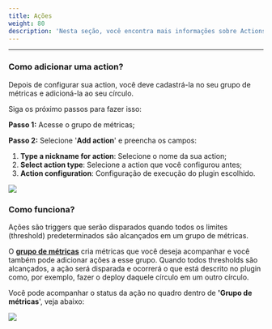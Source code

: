 ```yaml
---
title: Ações
weight: 80
description: 'Nesta seção, você encontra mais informações sobre Actions.'
---
```


---

### **Como adicionar uma action?**

Depois de configurar sua action, você deve cadastrá-la no seu grupo de métricas e adicioná-la ao seu círculo. 

Siga os próximo passos para fazer isso:

**Passo 1:** Acesse o grupo de métricas;

**Passo 2:** Selecione '**Add action**' e preencha os campos:

1. **Type a nickname for action**: Selecione o nome da sua action;
2. **Select action type**: Selecione a action que você configurou antes;
3. **Action configuration**: Configuração de execução do plugin escolhido.

![](https://lh4.googleusercontent.com/ZsNzqltV7-ayZ5flGjB1tpNmFARKOlNCcW-GyznFxJIwR3e3_sDOXCqP_fZ5GTTCprorbKE2qbJaNSvhYYtv3ToOl2rxUqqeba3lUg_aHM5le0QjB2_6dkHRVar2tI6aBjuhU-Pq)

### **Como funciona?**

Ações são triggers que serão disparados quando todos os limites \(threshold\) predeterminados são alcançados em um grupo de métricas.

O [**grupo de métricas**](/pt/referência/métricas/grupo-de-métricas/) cria métricas que você deseja acompanhar e você também pode adicionar ações a esse grupo. Quando todos thresholds são alcançados, a ação será disparada e ocorrerá o que está descrito no plugin como, por exemplo, fazer o deploy daquele círculo em um outro círculo.

Você pode acompanhar o status da ação no quadro dentro de **'Grupo de métricas**', veja abaixo:

![](https://lh5.googleusercontent.com/YCz6joPhPCj8__wqgl1zRR8ESI2TzrzIkiq3uWoHXdNKaDs_3zoP3kKRYIQGhUNLgMqhmcwiuD55BkRy_rsgBPHY6rMOHXnxCRHqrC6B5dBjsuBtZaTQwH0RBb9Ob2i8kcE9jGG0)
